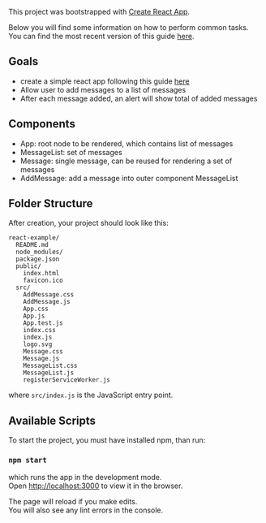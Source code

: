 This project was bootstrapped with [Create React App](https://github.com/facebookincubator/create-react-app).

Below you will find some information on how to perform common tasks.<br>
You can find the most recent version of this guide [here](https://github.com/facebookincubator/create-react-app/blob/master/packages/react-scripts/template/README.md).

## Goals

- create a simple react app following this guide [here](https://medium.com/@diamondgfx/learning-react-with-create-react-app-part-3-322447d14192)
- Allow user to add messages to a list of messages
- After each message added, an alert will show total of added messages

## Components

- App: root node to be rendered, which contains list of messages
- MessageList: set of messages
- Message: single message, can be reused for rendering a set of messages
- AddMessage: add a message into outer component MessageList

## Folder Structure

After creation, your project should look like this:

```
react-example/
  README.md
  node_modules/
  package.json
  public/
    index.html
    favicon.ico
  src/
	AddMessage.css
	AddMessage.js
    App.css
    App.js
    App.test.js
    index.css
    index.js
    logo.svg
	Message.css
	Message.js
	MessageList.css
	MessageList.js
	registerServiceWorker.js
```
where `src/index.js` is the JavaScript entry point.

## Available Scripts

To start the project, you must have installed npm, than run:

### `npm start`

which runs the app in the development mode.<br>
Open [http://localhost:3000](http://localhost:3000) to view it in the browser.

The page will reload if you make edits.<br>
You will also see any lint errors in the console.